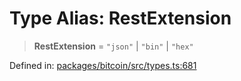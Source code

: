 # Type Alias: RestExtension

> **RestExtension** = `"json"` \| `"bin"` \| `"hex"`

Defined in: [packages/bitcoin/src/types.ts:681](https://github.com/dcdpr/did-btcr2-js/blob/c82bc5c69016e1146a0c52c6e6b21621f5abd6d4/packages/bitcoin/src/types.ts#L681)
